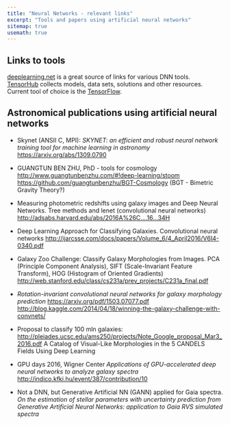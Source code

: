 ```yaml
---
title: "Neural Networks - relevant links"
excerpt: "Tools and papers using artificial neural networks"
sitemap: true
usemath: true 
---
```


## Links to tools 

[deeplearning.net](http://deeplearning.net/software_links) is a great 
source of links for various DNN tools. [TensorHub](https://tensorhub.com) 
collects models, data sets, solutions and other resources. Current tool of choice 
is the [TensorFlow](https://www.tensorflow.org). 

## Astronomical publications using artificial neural networks

* Skynet (ANSII C, MPI): *SKYNET: an efficient and robust neural network training tool for machine learning in astronomy* https://arxiv.org/abs/1309.0790

* GUANGTUN BEN ZHU, PhD - tools for cosmology http://www.guangtunbenzhu.com/#!deep-learning/stoom
https://github.com/guangtunbenzhu/BGT-Cosmology (BGT - Bimetric Gravity Theory?)

* Measuring photometric redshifts using galaxy images and Deep Neural Networks. Tree methods and lenet (convolutional neural networks) http://adsabs.harvard.edu/abs/2016A%26C....16...34H

* Deep Learning Approach for Classifying Galaxies. Convolutional neural networks http://ijarcsse.com/docs/papers/Volume_6/4_April2016/V6I4-0340.pdf

* Galaxy Zoo Challenge: Classify Galaxy Morphologies from Images. PCA (Principle Component Analysis), SIFT (Scale-Invariant Feature Transform), HOG (Histogram of Oriented Gradients)
http://web.stanford.edu/class/cs231a/prev_projects/C231a_final.pdf

* *Rotation-invariant convolutional neural networks for galaxy morphology prediction* 
https://arxiv.org/pdf/1503.07077.pdf
http://blog.kaggle.com/2014/04/18/winning-the-galaxy-challenge-with-convnets/

* Proposal to classify 100 mln galaxies: 
http://pleiades.ucsc.edu/ams250/projects/Note_Google_proposal_Mar3_2016.pdf
A Catalog of Visual-Like Morphologies in the 5 CANDELS Fields Using Deep Learning

* GPU days 2016, Wigner Center *Applications of GPU-accelerated deep neural networks to analyze galaxy spectra* 
http://indico.kfki.hu/event/387/contribution/10

* Not a DNN, but Generative Artificial NN (GANN) applied for Gaia spectra. *On the estimation of stellar parameters with uncertainty prediction from Generative Artificial Neural Networks: application to Gaia RVS simulated spectra* 


